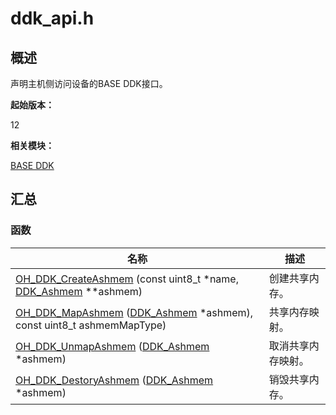 # ddk_api.h


## 概述

声明主机侧访问设备的BASE DDK接口。

**起始版本：** 

12

**相关模块：**

[BASE DDK](_base_ddk.md)


## 汇总


### 函数

| 名称 | 描述 | 
| -------- | -------- |
| [OH_DDK_CreateAshmem](_base_ddk.md#oh_ddk_createashmem) (const uint8_t *name, [DDK_Ashmem](ddk_ashmem.md) \*\*ashmem) | 创建共享内存。  | 
| [OH_DDK_MapAshmem](_base_ddk.md#oh_ddk_mapashmem) ([DDK_Ashmem](ddk_ashmem.md) \*ashmem), const uint8_t ashmemMapType) | 共享内存映射。  | 
| [OH_DDK_UnmapAshmem](_base_ddk.md#oh_ddk_unmapashmem) ([DDK_Ashmem](ddk_ashmem.md) \*ashmem) | 取消共享内存映射。  | 
| [OH_DDK_DestoryAshmem](_base_ddk.md#oh_ddk_destoryashmem) ([DDK_Ashmem](ddk_ashmem.md) \*ashmem) | 销毁共享内存。  | 
